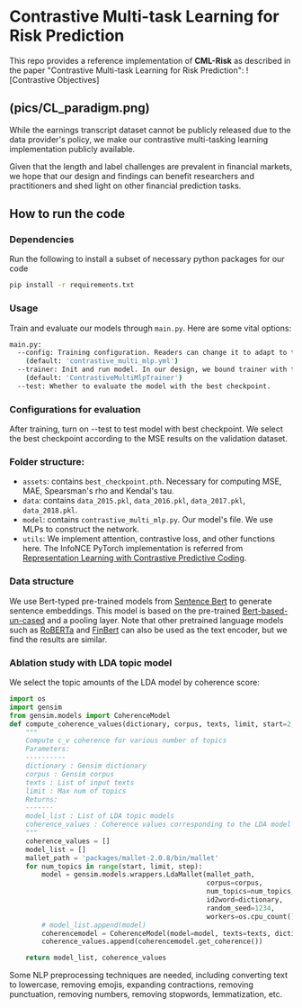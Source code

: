 # Contrastive Multi-task Learning for Risk Prediction

This repo provides a reference implementation of **CML-Risk** as described in the paper "Contrastive Multi-task Learning for Risk Prediction":
![Contrastive Objectives]

(pics/CL_paradigm.png)
--------------------

While the earnings transcript dataset cannot be publicly released due to the data provider's policy, we make our contrastive multi-tasking learning implementation publicly available.

Given that the length and label challenges are prevalent in financial markets, we hope that our design and findings can benefit researchers and practitioners and shed light on other financial prediction tasks.

## How to run the code

### Dependencies

Run the following to install a subset of necessary python packages for our code
```sh
pip install -r requirements.txt
```

### Usage

Train and evaluate our models through `main.py`. Here are some vital options:
```sh
main.py:
  --config: Training configuration. Readers can change it to adapt to their specific tasks.
    (default: 'contrastive_multi_mlp.yml')
  --trainer: Init and run model. In our design, we bound trainer with their specific model.
    (default: 'ContrastiveMultiMlpTrainer')
  --test: Whether to evaluate the model with the best checkpoint.
```

### Configurations for evaluation
After training, turn on --test to test model with best checkpoint. We select the best checkpoint according to the MSE results on the validation dataset.

### Folder structure:
* `assets`: contains `best_checkpoint.pth`. Necessary for computing MSE, MAE, Spearsman's rho and Kendal's tau.
* `data`: contains `data_2015.pkl`, `data_2016.pkl`, `data_2017.pkl`, `data_2018.pkl`.
* `model`: contains `contrastive_multi_mlp.py`. Our model's file. We use MLPs to construct the network.
* `utils`: We implement attention, contrastive loss, and other functions here. The InfoNCE PyTorch implementation is referred from [Representation Learning with Contrastive Predictive Coding](https://github.com/RElbers/info-nce-pytorch).

### Data structure
We use Bert-typed pre-trained models from [Sentence Bert](https://www.sbert.net/) to generate sentence embeddings. This model is based on the pre-trained [Bert-based-un-cased](https://huggingface.co/bert-base-uncased) and a pooling layer. Note that other pretrained language models such as [RoBERTa](https://huggingface.co/roberta-base) and [FinBert](https://huggingface.co/yiyanghkust/finbert-pretrain) can also be used as the text encoder, but we find the results are similar.


### Ablation study with LDA topic model
We select the topic amounts of the LDA model by coherence score:
```python
import os
import gensim
from gensim.models import CoherenceModel
def compute_coherence_values(dictionary, corpus, texts, limit, start=2, step=3):
    """
    Compute c_v coherence for various number of topics
    Parameters:
    ----------
    dictionary : Gensim dictionary
    corpus : Gensim corpus
    texts : List of input texts
    limit : Max num of topics
    Returns:
    -------
    model_list : List of LDA topic models
    coherence_values : Coherence values corresponding to the LDA model with respective number of topics
    """
    coherence_values = []
    model_list = []
    mallet_path = 'packages/mallet-2.0.8/bin/mallet'
    for num_topics in range(start, limit, step):
        model = gensim.models.wrappers.LdaMallet(mallet_path,
                                                 corpus=corpus,
                                                 num_topics=num_topics,
                                                 id2word=dictionary,
                                                 random_seed=1234,
                                                 workers=os.cpu_count())
        # model_list.append(model)
        coherencemodel = CoherenceModel(model=model, texts=texts, dictionary=dictionary, coherence='c_v')
        coherence_values.append(coherencemodel.get_coherence())

    return model_list, coherence_values
```
Some NLP preprocessing techniques are needed, including converting text to lowercase, removing emojis, expanding contractions, removing punctuation, removing numbers, removing stopwords, lemmatization, etc.
